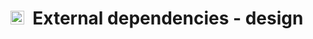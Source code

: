 # <img src="https://prince.lcsb.uni.lu/cobratoolbox/img/icon_design.png" height="22px">&nbsp;&nbsp;External dependencies - design
